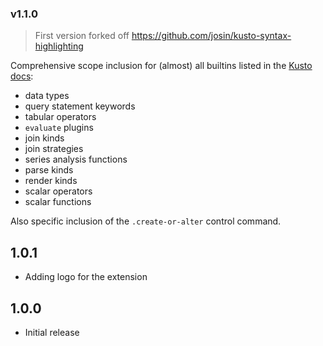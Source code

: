 ### v1.1.0

> First version forked off https://github.com/josin/kusto-syntax-highlighting

Comprehensive scope inclusion for (almost) all builtins listed in the [Kusto docs](https://aka.ms/kdocs):
 - data types
 - query statement keywords
 - tabular operators
 - `evaluate` plugins
 - join kinds
 - join strategies
 - series analysis functions
 - parse kinds
 - render kinds
 - scalar operators
 - scalar functions

Also specific inclusion of the `.create-or-alter` control command.

## 1.0.1

- Adding logo for the extension

## 1.0.0

- Initial release

